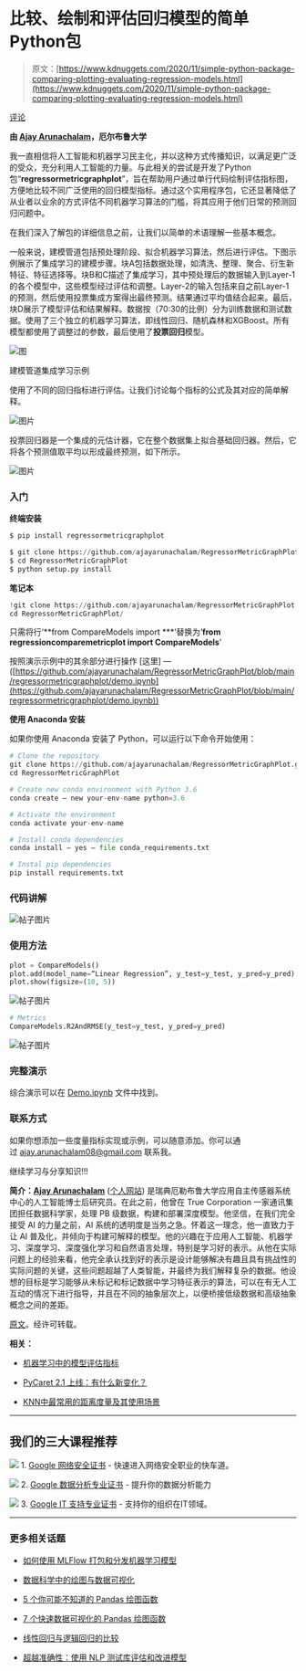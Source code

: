 # 比较、绘制和评估回归模型的简单Python包

> 原文：[https://www.kdnuggets.com/2020/11/simple-python-package-comparing-plotting-evaluating-regression-models.html](https://www.kdnuggets.com/2020/11/simple-python-package-comparing-plotting-evaluating-regression-models.html)

[评论](#comments)

**由 [Ajay Arunachalam](https://www.linkedin.com/in/ajay-arunachalam-4744581a/)，厄尔布鲁大学**

我一直相信将人工智能和机器学习民主化，并以这种方式传播知识，以满足更广泛的受众，充分利用人工智能的力量。与此相关的尝试是开发了Python包“**regressormetricgraphplot**”，旨在帮助用户通过单行代码绘制评估指标图，方便地比较不同广泛使用的回归模型指标。通过这个实用程序包，它还显著降低了从业者以业余的方式评估不同机器学习算法的门槛，将其应用于他们日常的预测回归问题中。

在我们深入了解包的详细信息之前，让我们以简单的术语理解一些基本概念。

一般来说，建模管道包括预处理阶段、拟合机器学习算法，然后进行评估。下图示例展示了集成学习的建模步骤。块A包括数据处理，如清洗、整理、聚合、衍生新特征、特征选择等。块B和C描述了集成学习，其中预处理后的数据输入到Layer-1的各个模型中，这些模型经过评估和调整。Layer-2的输入包括来自之前Layer-1的预测，然后使用投票集成方案得出最终预测。结果通过平均值结合起来。最后，块D展示了模型评估和结果解释。数据按（70:30的比例）分为训练数据和测试数据。使用了三个独立的机器学习算法，即线性回归、随机森林和XGBoost。所有模型都使用了调整过的参数，最后使用了**投票回归**模型。

![图](../Images/d0a644811eddf7c416c573c0e905fc2a.png)

建模管道集成学习示例

使用了不同的回归指标进行评估。让我们讨论每个指标的公式及其对应的简单解释。

![图片](../Images/b9f01e831ca1e4990d7cb8aa274439ec.png)

投票回归器是一个集成的元估计器，它在整个数据集上拟合基础回归器。然后，它将各个预测值取平均以形成最终预测，如下所示。

![图片](../Images/1f06efb9f79cd2db8bca3fef709aed4b.png)

### 入门

**终端安装**

```py
$ pip install regressormetricgraphplot
```

```py
$ git clone https://github.com/ajayarunachalam/RegressorMetricGraphPlot
$ cd RegressorMetricGraphPlot
$ python setup.py install
```

**笔记本**

```py
!git clone https://github.com/ajayarunachalam/RegressorMetricGraphPlot.git
cd RegressorMetricGraphPlot/
```

只需将行‘**from CompareModels import ***’替换为‘**from regressioncomparemetricplot import CompareModels**’

按照演示示例中的其余部分进行操作 [这里] — ([https://github.com/ajayarunachalam/RegressorMetricGraphPlot/blob/main/regressormetricgraphplot/demo.ipynb](https://github.com/ajayarunachalam/RegressorMetricGraphPlot/blob/main/regressormetricgraphplot/demo.ipynb))

**使用 Anaconda 安装**

如果你使用 Anaconda 安装了 Python，可以运行以下命令开始使用：

```py
# Clone the repository
git clone https://github.com/ajayarunachalam/RegressorMetricGraphPlot.git
cd RegressorMetricGraphPlot

# Create new conda environment with Python 3.6
conda create — new your-env-name python=3.6

# Activate the environment
conda activate your-env-name

# Install conda dependencies
conda install — yes — file conda_requirements.txt

# Instal pip dependencies
pip install requirements.txt
```

### 代码讲解

![帖子图片](../Images/9e0eb5211810e85c0bce31e30bfa4d30.png)

### 使用方法

```py
plot = CompareModels()
plot.add(model_name=“Linear Regression”, y_test=y_test, y_pred=y_pred)
plot.show(figsize=(10, 5))
```

![帖子图片](../Images/c7202ef4a1fc35eeea23d9786afb4931.png)

```py
# Metrics
CompareModels.R2AndRMSE(y_test=y_test, y_pred=y_pred)
```

![帖子图片](../Images/bba3241d685a395adf5c3f286db781a9.png)

### 完整演示

综合演示可以在 [Demo.ipynb](https://github.com/ajayarunachalam/RegressorMetricGraphPlot/blob/main/regressormetricgraphplot/demo.ipynb) 文件中找到。

### 联系方式

如果你想添加一些度量指标实现或示例，可以随意添加。你可以通过 [ajay.arunachalam08@gmail.com](mailto:ajay.arunachalam08@gmail.com) 联系我。

继续学习与分享知识!!!

**简介：[Ajay Arunachalam](https://www.linkedin.com/in/ajay-arunachalam-4744581a/)** ([个人网站](https://sites.google.com/site/ajayarunachalamprofile/)) 是瑞典厄勒布鲁大学应用自主传感器系统中心的人工智能博士后研究员。在此之前，他曾在 True Corporation 一家通讯集团担任数据科学家，处理 PB 级数据，构建和部署深度模型。他坚信，在我们完全接受 AI 的力量之前，AI 系统的透明度是当务之急。怀着这一理念，他一直致力于让 AI 普及化，并倾向于构建可解释的模型。他的兴趣在于应用人工智能、机器学习、深度学习、深度强化学习和自然语言处理，特别是学习好的表示。从他在实际问题上的经验来看，他完全承认找到好的表示是设计能够解决有趣且具有挑战性的实际问题的关键，这些问题超越了人类智能，并最终为我们解释复杂的数据。他设想的目标是学习能够从未标记和标记数据中学习特征表示的算法，可以在有无人工互动的情况下进行指导，并且在不同的抽象层次上，以便桥接低级数据和高级抽象概念之间的差距。

[原文](https://ajay-arunachalam08.medium.com/i-always-believe-in-democratizing-ai-and-machine-learning-and-spreading-the-knowledge-in-such-a-5343dab282aa)。经许可转载。

**相关：**

+   [机器学习中的模型评估指标](/2020/05/model-evaluation-metrics-machine-learning.html)

+   [PyCaret 2.1 上线：有什么新变化？](/2020/09/pycaret-21-new.html)

+   [KNN中最常用的距离度量及其使用场景](/2020/11/most-popular-distance-metrics-knn.html)

* * *

## 我们的三大课程推荐

![](../Images/0244c01ba9267c002ef39d4907e0b8fb.png) 1\. [Google 网络安全证书](https://www.kdnuggets.com/google-cybersecurity) - 快速进入网络安全职业的快车道。

![](../Images/e225c49c3c91745821c8c0368bf04711.png) 2\. [Google 数据分析专业证书](https://www.kdnuggets.com/google-data-analytics) - 提升你的数据分析能力

![](../Images/0244c01ba9267c002ef39d4907e0b8fb.png) 3\. [Google IT 支持专业证书](https://www.kdnuggets.com/google-itsupport) - 支持你的组织在IT领域。

* * *

### 更多相关话题

+   [如何使用 MLFlow 打包和分发机器学习模型](https://www.kdnuggets.com/2022/08/package-distribute-machine-learning-models-mlflow.html)

+   [数据科学中的绘图与数据可视化](https://www.kdnuggets.com/2022/06/plotting-data-visualization-data-science.html)

+   [5 个你可能不知道的 Pandas 绘图函数](https://www.kdnuggets.com/2023/02/5-pandas-plotting-functions-might-know.html)

+   [7 个快速数据可视化的 Pandas 绘图函数](https://www.kdnuggets.com/7-pandas-plotting-functions-for-quick-data-visualization)

+   [线性回归与逻辑回归的比较](https://www.kdnuggets.com/2022/11/comparing-linear-logistic-regression.html)

+   [超越准确性：使用 NLP 测试库评估和改进模型](https://www.kdnuggets.com/2023/04/john-snow-beyond-accuracy-nlp-test-library.html)
